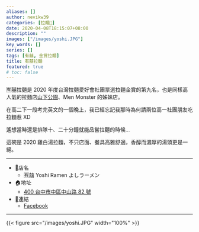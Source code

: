 ```yaml
---
aliases: []
author: nevikw39
categories: [拉麵🍜]
date: 2020-04-08T18:15:07+08:00
description: ""
images: ["/images/yoshi.JPG"]
key_words: []
series: []
tags: [有囍, 金賞拉麵]
title: 有囍拉麵
featured: true
# toc: false
---
```


🈶囍拉麵是 2020 年度台灣拉麵愛好會社團票選拉麵金賞的第九名，也是同樣高人氣的拉麵店[山下公園](../yamashita/)、Men Monster 的姊妹店。

在高二下一段考完英文的一個晚上，我已經忘記我那時為何請兩位高一社團朋友吃拉麵惹 XD

遙想當時還是排隊十、二十分鐘就能品嘗拉麵的時候...

這碗是 2020 雞白湯拉麵，不只店面、餐具高雅舒適，香醇而濃厚的湯頭更是一絕。

---
+ 🏬店名
    * 🈶囍 Yoshi Ramen よしラーメン
+ 🏠地址
    * [400 台中市中區中山路 82 號](https://goo.gl/maps/Q8pvCxre3dUA7ZEKA)
+ 🔗連結
    * [Facebook](https://www.facebook.com/yoshiramentaichung/)
---

{{< figure src="/images/yoshi.JPG" width="100%" >}}
